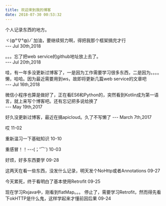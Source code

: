```yaml
---
title: 欢迎来到我的博客
date: 2018-07-30 00:53:32
---
```

个人记录东西的地方。

ヾ(◍°∇°◍)ﾉﾞ加油，要继续努力啊，得把我那个框架搞完才行  
--- Jul 30th,2018


。。。忘了把web service的github地址放上去了。  
--- Jul 20th,2018


哇，有一年多没更新过博客了，一是因为工作需要学习很多东西，二是因为。。。。懒，哈哈。因为最近需要用到ws，故即将更新几篇web service的文章吧  
--- Jul 16th,2018


微信小程序也算是做好了，正在看ES6和Python的，突然看到Kotlin成为第一语言，就上来写个博客吧。还有忘记把多说给换了  
--- May 19th,2017


好久没更新过博客，最近在搞apicloud。久了不写懒了 
--- March 7th,2017


哎 11-02


重新温习一下基础知识  10-10


重感冒！！---(；′⌒`)  10-03

好烦，好多东西要学  09-28

这两天在看一些东西，没发什么记录，明天发个NoHttp或者Annotations  09-27


今天累死，终于看明白了基本使用Retrofit 09-25


现在学习Rxjava中，刚看到flatMap。。。
停止了，需要学习Retrofit，然而得先看下okHTTP是什么鬼，这样学起来才懂前因后果 09-24




